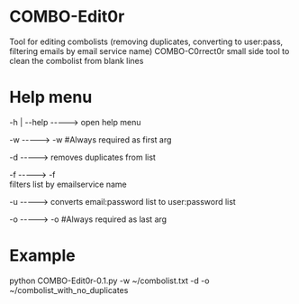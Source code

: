 # COMBO-Edit0r
Tool for editing combolists (removing duplicates, converting to user:pass, filtering emails by email service name) 
COMBO-C0rrect0r
small side tool to clean the combolist from blank lines
# Help menu
-h | --help -----> open help menu

-w  ----->  -w <path to list>                     #Always required as first arg

-d -----> removes duplicates from list


-f -----> -f <emailservice name>  
filters list by emailservice name
             

-u -----> converts email:password list to user:password list

-o -----> -o <path to save into or set txt file name that will be saved in the current dir>
          #Always required as last arg 

# Example
python COMBO-Edit0r-0.1.py -w ~/combolist.txt -d -o ~/combolist_with_no_duplicates

